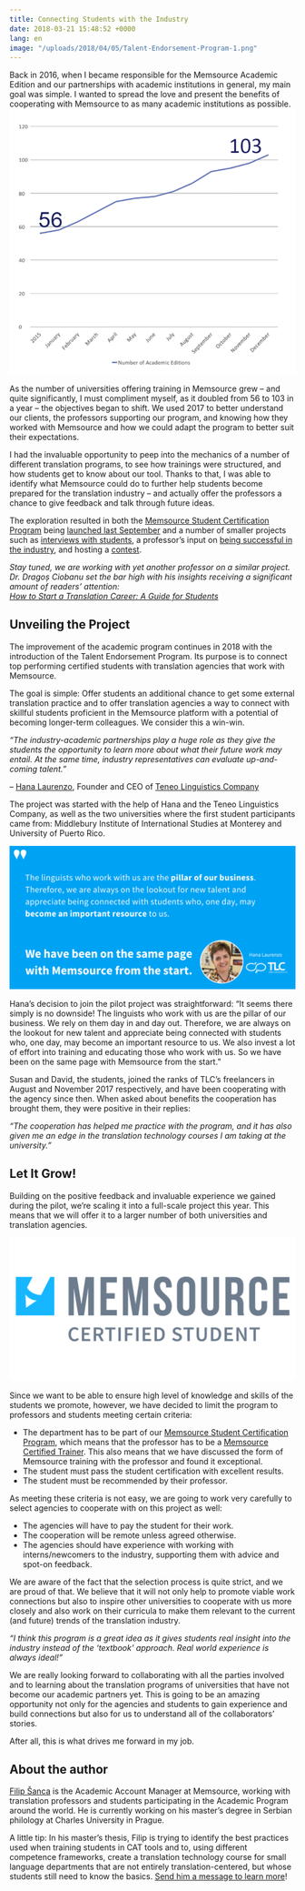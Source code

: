 ```yaml
---
title: Connecting Students with the Industry
date: 2018-03-21 15:48:52 +0000
lang: en
image: "/uploads/2018/04/05/Talent-Endorsement-Program-1.png"
---
```

Back in 2016, when I became responsible for the Memsource Academic  Edition and our partnerships with academic institutions in general, my  main goal was simple. I wanted to spread the love and present the  benefits of cooperating with Memsource to as many academic institutions  as possible. ![](/uploads/2018/04/05/graph.png)

As the number of universities offering training in Memsource grew – and  quite significantly, I must compliment myself, as it doubled from 56 to  103 in a year – the objectives began to shift. We used 2017 to better  understand our clients, the professors supporting our program, and  knowing how they worked with Memsource and how we could adapt the  program to better suit their expectations.

I had the invaluable opportunity to peep into the mechanics of a number  of different translation programs, to see how trainings were structured,  and how students get to know about our tool. Thanks to that, I was able  to identify what Memsource could do to further help students become  prepared for the translation industry – and actually offer the  professors a chance to give feedback and talk through future ideas.

The exploration resulted in both the [Memsource Student Certification Program](https://www.memsource.com/memsource-student-certification-program/) being [launched last September](https://www.memsource.com/blog/2018/02/28/certification-notes-students-are-up-for-a-challenge/) and a number of smaller projects such as [interviews with students](https://www.memsource.com/blog/2017/02/16/rising-translation-talents/), a professor’s input on [being successful in the industry](https://www.memsource.com/blog/2017/08/11/technology-an-essential-part-of-modern-translation-curricula/), and hosting a [contest](https://www.memsource.com/contest/).

_Stay  tuned, we are working with yet another professor on a similar project.  Dr. Dragoș Ciobanu set the bar high with his insights receiving a  significant amount of readers’ attention:_  
[_How to Start a Translation Career: A Guide for Students_](https://www.memsource.com/blog/2017/10/09/how-to-start-a-translation-career-a-guide-for-students/)

## Unveiling the Project

The improvement of the academic program  continues in 2018 with the introduction of the Talent Endorsement  Program. Its purpose is to connect top performing certified students  with translation agencies that work with Memsource.

The goal is simple: Offer students an additional chance to get some  external translation practice and to offer translation agencies a way to  connect with skillful students proficient in the Memsource platform  with a potential of becoming longer-term colleagues. We consider this a  win-win.

_“The  industry-academic partnerships play a huge role as they give the  students the opportunity to learn more about what their future work may  entail. At the same time, industry representatives can evaluate  up-and-coming talent.”_

_–_ [Hana Laurenzo](https://www.linkedin.com/in/hanalaurenzo/), Founder and CEO of [Teneo Linguistics Company](https://www.tlctranslation.com/)

The project was started with the help of Hana and the Teneo Linguistics  Company, as well as the two universities where the first student  participants came from: Middlebury Institute of International Studies at  Monterey and University of Puerto Rico.  

![](/uploads/2018/04/05/Hana-Laurenzo-Quote.png)

Hana’s decision to join the pilot project was straightforward: “It  seems there simply is no downside! The linguists who work with us are  the pillar of our business. We rely on them day in and day out.  Therefore, we are always on the lookout for new talent and appreciate  being connected with students who, one day, may become an important  resource to us. We also invest a lot of effort into training and  educating those who work with us. So we have been on the same page with  Memsource from the start.”

Susan and David, the students, joined the ranks of TLC’s freelancers  in August and November 2017 respectively, and have been cooperating with  the agency since then. When asked about benefits the cooperation has  brought them, they were positive in their replies:

_“The  cooperation has helped me practice with the program, and it has also  given me an edge in the translation technology courses I am taking at  the university.”_

## Let It Grow!

Building on the positive feedback and invaluable experience we gained  during the pilot, we’re scaling it into a full-scale project this year.  This means that we will offer it to a larger number of both universities  and translation agencies.  

![](/uploads/2018/04/05/tag.png)

Since we want to be able to ensure high level of knowledge and skills of  the students we promote, however, we have decided to limit the program  to professors and students meeting certain criteria:  

* The department has to be part of our [Memsource Student Certification Program](https://www.memsource.com/memsource-student-certification-program/), which means that the professor has to be a [Memsource Certified Trainer](https://www.memsource.com/trainers/). This also means that we have discussed the form of Memsource training with the professor and found it exceptional.
* The student must pass the student certification with excellent results.
* The student must be recommended by their professor.

As meeting these criteria is not easy, we are going to work very  carefully to select agencies to cooperate with on this project as well:

* The agencies will have to pay the student for their work.
* The cooperation will be remote unless agreed otherwise.
* The agencies should have experience with  working with interns/newcomers to the industry, supporting them with  advice and spot-on feedback.

We are aware of the fact that the selection process is quite strict,  and we are proud of that. We believe that it will not only help to  promote viable work connections but also to inspire other universities  to cooperate with us more closely and also work on their curricula to  make them relevant to the current (and future) trends of the translation  industry.

_“I  think this program is a great idea as it gives students real insight  into the industry instead of the ‘textbook’ approach. Real world  experience is always ideal!”_

We are really looking forward to collaborating with all the parties  involved and to learning about the translation programs of universities  that have not become our academic partners yet. This is going to be an  amazing opportunity not only for the agencies and students to gain  experience and build connections but also for us to understand all of  the collaborators’ stories.

After all, this is what drives me forward in my job.

## About the author

[Filip Šanca](https://www.linkedin.com/in/filipsanca/) is  the Academic Account Manager at Memsource, working with translation  professors and students participating in the Academic Program around the  world. He is currently working on his master’s degree in Serbian  philology at Charles University in Prague.

A little tip: In his master’s thesis, Filip is trying to identify the  best practices used when training students in CAT tools and to, using  different competence frameworks, create a translation technology course  for small language departments that are not entirely  translation-centered, but whose students still need to know the basics. [Send him a message to learn more](https://www.memsource.com/blog/2018/03/21/connecting-students-with-the-industry/filip.sanca@memsource.com)!